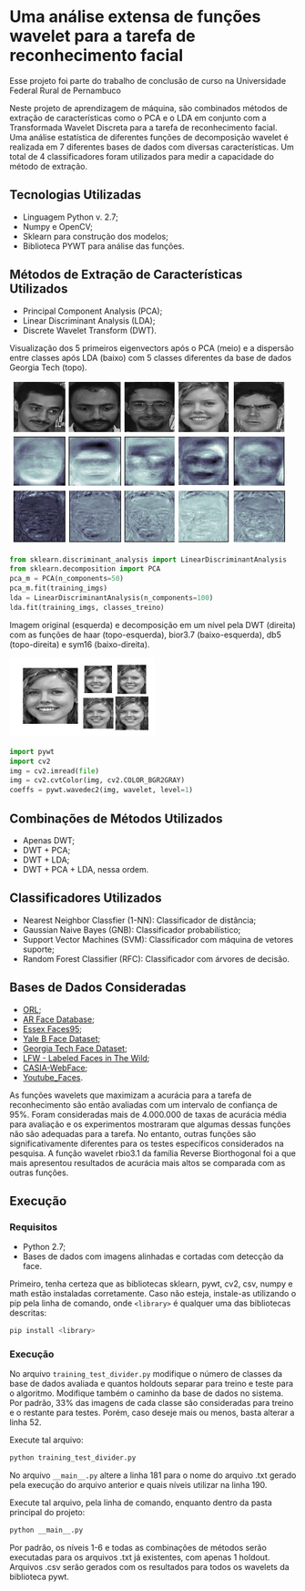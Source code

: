 # Uma análise extensa de funções wavelet para a tarefa de reconhecimento facial

Esse projeto foi parte do trabalho de conclusão de curso na Universidade Federal Rural de Pernambuco

Neste projeto de aprendizagem de máquina, são combinados métodos de extração de características como o PCA e o LDA em conjunto com a Transformada Wavelet Discreta para a tarefa de reconhecimento facial. Uma análise estatística de diferentes funções de decomposição wavelet é realizada em 7 diferentes bases de dados com diversas características.
Um total de 4 classificadores foram utilizados para medir a capacidade do método de extração.

## Tecnologias Utilizadas

* Linguagem Python v. 2.7;
* Numpy e OpenCV;
* Sklearn para construção dos modelos;
* Biblioteca PYWT para análise das funções.

## Métodos de Extração de Características Utilizados

* Principal Component Analysis (PCA);
* Linear Discriminant Analysis (LDA);
* Discrete Wavelet Transform (DWT).

Visualização dos 5 primeiros eigenvectors após o PCA (meio) e a dispersão entre classes após LDA (baixo)
com 5 classes diferentes da base de dados Georgia Tech (topo).

![eigenfisher](pics/eigenfisher.jpg)<br/>  

```python
from sklearn.discriminant_analysis import LinearDiscriminantAnalysis
from sklearn.decomposition import PCA
pca_m = PCA(n_components=50)
pca_m.fit(training_imgs)
lda = LinearDiscriminantAnalysis(n_components=100)
lda.fit(training_imgs, classes_treino)
```

Imagem original (esquerda) e decomposição em um nível pela DWT (direita) com as funções de haar (topo-esquerda), bior3.7 (baixo-esquerda), db5 (topo-direita) e sym16 (baixo-direita).

![waveletfaces](pics/dwt_decomp.png)<br/>

```python
import pywt
import cv2
img = cv2.imread(file)
img = cv2.cvtColor(img, cv2.COLOR_BGR2GRAY)
coeffs = pywt.wavedec2(img, wavelet, level=1)
```

## Combinações de Métodos Utilizados

* Apenas DWT;
* DWT + PCA;
* DWT + LDA;
* DWT + PCA + LDA, nessa ordem.

## Classificadores Utilizados

* Nearest Neighbor Classfier (1-NN): Classificador de distância;
* Gaussian Naive Bayes (GNB): Classificador probabilístico; 
* Support Vector Machines (SVM): Classificador com máquina de vetores suporte;
* Random Forest Classifier (RFC): Classificador com árvores de decisão.

## Bases de Dados Consideradas

* [ORL](http://cam-orl.co.uk/facedatabase.html);
* [AR Face Database](http://www2.ece.ohio-state.edu/~aleix/ARdatabase.html);
* [Essex Faces95](https://cswww.essex.ac.uk/mv/allfaces/faces95.html);
* [Yale B Face Dataset](http://vision.ucsd.edu/~leekc/ExtYaleDatabase/ExtYaleB.html);
* [Georgia Tech Face Dataset](http://www.anefian.com/research/face_reco.htm);
* [LFW - Labeled Faces in The Wild](http://vis-www.cs.umass.edu/lfw/);
* [CASIA-WebFace](https://drive.google.com/open?id=1Of_EVz-yHV7QVWQGihYfvtny9Ne8qXVz);
* [Youtube_Faces](https://www.cs.tau.ac.il/~wolf/ytfaces/).

As funções wavelets que maximizam a acurácia para a tarefa de reconhecimento são então avaliadas com um intervalo de confiança de 95%.
Foram consideradas mais de 4.000.000 de taxas de acurácia média para avaliação e os experimentos mostraram que algumas dessas funções não são adequadas para a tarefa.
No entanto, outras funções são significativamente diferentes para os testes específicos considerados na pesquisa.
A função wavelet rbio3.1 da família Reverse Biorthogonal foi a que mais apresentou resultados de acurácia mais altos se comparada com as outras funções.

## Execução

### Requisitos

  * Python 2.7;
  * Bases de dados com imagens alinhadas e cortadas com detecção da face.
  
Primeiro, tenha certeza que as bibliotecas sklearn, pywt, cv2, csv, numpy e math estão instaladas corretamente.
Caso não esteja, instale-as utilizando o pip pela linha de comando, onde `<library>` é qualquer uma das bibliotecas descritas:

```bash
pip install <library>
```

### Execução

No arquivo `training_test_divider.py` modifique o número de classes da base de dados avaliada e quantos holdouts separar para treino e teste para o algoritmo.
Modifique também o caminho da base de dados no sistema. Por padrão, 33% das imagens de cada classe são consideradas para treino e o restante para testes.
Porém, caso deseje mais ou menos, basta alterar a linha 52.

Execute tal arquivo:
```bash
python training_test_divider.py
```

No arquivo `__main__.py` altere a linha 181 para o nome do arquivo .txt gerado pela execução do arquivo anterior e quais níveis utilizar na linha 190.

Execute tal arquivo, pela linha de comando, enquanto dentro da pasta principal do projeto:

```bash
python __main__.py
```

Por padrão, os níveis 1-6 e todas as combinações de métodos serão executadas para os arquivos .txt já existentes, com apenas 1 holdout. 
Arquivos .csv serão gerados com os resultados para todos os wavelets da biblioteca pywt.



